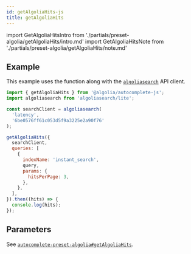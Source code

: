 ```yaml
---
id: getAlgoliaHits-js
title: getAlgoliaHits
---
```


import GetAlgoliaHitsIntro from './partials/preset-algolia/getAlgoliaHits/intro.md'
import GetAlgoliaHitsNote from './partials/preset-algolia/getAlgoliaHits/note.md'

<GetAlgoliaHitsIntro />

## Example

This example uses the function along with the [`algoliasearch`](https://www.npmjs.com/package/algoliasearch) API client.

```js
import { getAlgoliaHits } from '@algolia/autocomplete-js';
import algoliasearch from 'algoliasearch/lite';

const searchClient = algoliasearch(
  'latency',
  '6be0576ff61c053d5f9a3225e2a90f76'
);

getAlgoliaHits({
  searchClient,
  queries: [
    {
      indexName: 'instant_search',
      query,
      params: {
        hitsPerPage: 3,
      },
    },
  ],
}).then((hits) => {
  console.log(hits);
});
```

## Parameters

See [`autocomplete-preset-algolia#getAlgoliaHits`](getAlgoliaHits#parameters).
